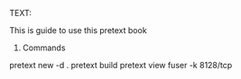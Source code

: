 TEXT:

This is guide to use this pretext book

1) Commands

pretext new -d .
pretext build
pretext view
fuser -k 8128/tcp